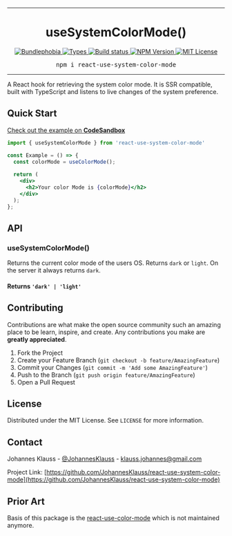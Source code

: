 <hr>
<div align="center">
  <h1 align="center">
    useSystemColorMode()
  </h1>
</div>

<p align="center">
  <a href="https://bundlephobia.com/result?p=react-use-system-color-mode">
    <img alt="Bundlephobia" src="https://img.shields.io/bundlephobia/minzip/react-use-system-color-mode?style=for-the-badge&labelColor=24292e">
  </a>
  <a aria-label="Types" href="https://www.npmjs.com/package/react-use-system-color-mode">
    <img alt="Types" src="https://img.shields.io/npm/types/react-use-system-color-mode?style=for-the-badge&labelColor=24292e">
  </a>
  <a aria-label="Build status" href="https://travis-ci.com/jaredLunde/react-hook">
    <img alt="Build status" src="https://img.shields.io/travis/com/jaredLunde/react-hook?style=for-the-badge&labelColor=24292e">
  </a>
  <a aria-label="NPM version" href="https://www.npmjs.com/package/react-use-system-color-mode">
    <img alt="NPM Version" src="https://img.shields.io/npm/v/react-use-system-color-mode?style=for-the-badge&labelColor=24292e">
  </a>
  <a aria-label="License" href="https://jaredlunde.mit-license.org/">
    <img alt="MIT License" src="https://img.shields.io/npm/l/react-use-system-color-mode?style=for-the-badge&labelColor=24292e">
  </a>
</p>

<pre align="center">npm i react-use-system-color-mode</pre>
<hr>

A React hook for retrieving the system color mode. It is SSR compatible, built with TypeScript and listens to live changes
of the system preference.

## Quick Start

[Check out the example on **CodeSandbox**](https://codesandbox.io/s/condescending-jennings-59h6r?file=/src/styles.css)

```jsx harmony
import { useSystemColorMode } from 'react-use-system-color-mode'

const Example = () => {
  const colorMode = useColorMode();
  
  return (
    <div>
      <h2>Your color Mode is {colorMode}</h2>
    </div>
  );
};
```

## API

### useSystemColorMode()

Returns the current color mode of the users OS. Returns `dark` or `light`. On the server it always returns `dark`.

#### Returns `'dark' | 'light'`

## Contributing
Contributions are what make the open source community such an amazing place to be learn, inspire, and create. Any contributions you make are **greatly appreciated**.

1. Fork the Project
2. Create your Feature Branch (`git checkout -b feature/AmazingFeature`)
3. Commit your Changes (`git commit -m 'Add some AmazingFeature'`)
4. Push to the Branch (`git push origin feature/AmazingFeature`)
5. Open a Pull Request

## License
Distributed under the MIT License. See `LICENSE` for more information.

## Contact

Johannes Klauss - [@JohannesKlauss](https://github.com/JohannesKlauss) - klauss.johannes@gmail.com

Project Link: [https://github.com/JohannesKlauss/react-use-system-color-mode](https://github.com/JohannesKlauss/react-use-system-color-mode)

## Prior Art
Basis of this package is the [react-use-color-mode](https://github.com/JasonHeylon/react-use-color-mode)
which is not maintained anymore.